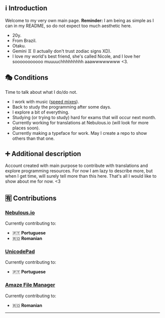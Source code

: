 ## ℹ️ Introduction
Welcome to my very own main page. **Reminder:** I am being as simple as I can in my README, so do not expect too much aesthetic here.
- 20y.
- From Brazil.
- Otaku.
- Gemini ♊️ (I actually don't trust zodiac signs XD).
- I love my world's best friend, she's called Nicole, and I love her sooooooooooo muuuuchhhhhhhhh aaawwwwwwww <3.

## 🎭 Conditions
Time to talk about what I do/do not.
- I work with music ([speed mixes](https://www.youtube.com/@Altimixes)).
- Back to study the programming after some days.
- I explore a bit of everything.
- Studying (or trying to study) hard for exams that will occur next month.
- Currently working for translations at Nebulous.io (will look for more places soon).
- Currently making a typeface for work. May I create a repo to show others than that one.

## ➕ Additional description
Account created with main purpose to contribute with translations and explore programming resources. For now I am lazy to describe more, but when I get time, will surely tell more than this here. That's all I would like to show about me for now. <3

## 🈶 Contributions
### [Nebulous.io](https://github.com/simplicialsoftware/nebulous-translations)
Currently contributing to:
- 🇵🇹 **Portuguese**
- 🇷🇴 **Romanian**

### [UnicodePad](https://github.com/Ryosuke839/UnicodePad)
Currently contributing to:
- 🇵🇹 **Portuguese**

### [Amaze File Manager](https://github.com/TeamAmaze/AmazeFileManager)
Currently contributing to:
- 🇷🇴 **Romanian**

-----